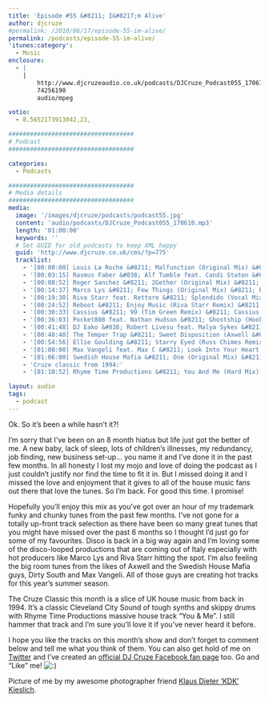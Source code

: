 ```yaml
---
title: 'Episode #55 &#8211; I&#8217;m Alive'
author: djcruze
#permalink: /2010/06/17/episode-55-im-alive/
permalink: /podcasts/episode-55-im-alive/
'itunes:category':
  - Music
enclosure:
  - |
    |
        http://www.djcruzeaudio.co.uk/podcasts/DJCruze_Podcast055_170610.mp3
        74256190
        audio/mpeg

votio:
  - 8.5652173913042,23,

###################################
# Podcast
###################################

categories:
  - Podcasts

###################################
# Media details
###################################
media:
  image: '/images/djcruze/podcasts/podcast55.jpg'
  content: 'audio/podcasts/DJCruze_Podcast055_170610.mp3'
  length: '01:00:00'
  keywords: ''
  # Set GUID for old podcasts to keep XML happy
  guid: 'http://www.djcruze.co.uk/cms/?p=775'
  tracklist:
    - '[00:00:00] Louis La Roche &#8211; Malfunction (Original Mix) &#8211; Ever After'
    - '[00:03:15] Rasmus Faber &#038; Alf Tumble feat. Candi Staton &#8211; Wilder Side (Original Mix) &#8211; Defected'
    - '[00:08:52] Roger Sanchez &#8211; 2Gether (Original Mix) &#8211; Stealth Records'
    - '[00:14:37] Marco Lys &#8211; Few Things (Original Mix) &#8211; Rising Music'
    - '[00:19:30] Riva Starr feat. Rettore &#8211; Splendido (Vocal Mix) &#8211; Snatch! Records'
    - '[00:24:52] Reboot &#8211; Enjoy Music (Riva Starr Remix) &#8211; Defected'
    - '[00:30:33] Cassius &#8211; 99 (Tim Green Remix) &#8211; Cassius Records'
    - '[00:36:03] Pocket808 feat. Nathan Hudson &#8211; Ghostship (Hook N Sling Remix) &#8211; Hussle Recordings'
    - '[00:41:48] DJ Eako &#038; Robert Livesu feat. Malya Sykes &#8211; Shine On (Eako &#038; Livesu Steel Mix) &#8211; CR2 Records'
    - '[00:48:40] The Temper Trap &#8211; Sweet Disposition (Axwell &#038; Dirty South Remix) &#8211; Infectious Records'
    - '[00:54:56] Ellie Goulding &#8211; Starry Eyed (Russ Chimes Remix) &#8211; Polydor / Cassius &#8211; The Sound Of Violence (Acapella)'
    - '[01:00:00] Max Vangeli feat. Max C &#8211; Look Into Your Heart (Original Mix) &#8211; U-Boot'
    - '[01:06:00] Swedish House Mafia &#8211; One (Original Mix) &#8211; SHM'
    - 'Cruze classic from 1994:'
    - '[01:10:52] Rhyme Time Productions &#8211; You And Me (Hard Mix) &#8211; Cleveland City Records'

layout: audio
tags:
  - podcast
---
```


Ok. So it&#8217;s been a while hasn&#8217;t it?!

I&#8217;m sorry that I&#8217;ve been on an 8 month hiatus but life just got the better of me. A new baby, lack of sleep, lots of children&#8217;s illnesses, my redundancy, job finding, new business set-up&#8230; you name it and I&#8217;ve done it in the past few months. In all honesty I lost my mojo and love of doing the podcast as I just couldn&#8217;t justify nor find the time to fit it in. But I missed doing it and I missed the love and enjoyment that it gives to all of the house music fans out there that love the tunes. So I&#8217;m back. For good this time. I promise!

Hopefully you&#8217;ll enjoy this mix as you&#8217;ve got over an hour of my trademark funky and chunky tunes from the past few months. I&#8217;ve not gone for a totally up-front track selection as there have been so many great tunes that you might have missed over the past 6 months so I thought I&#8217;d just go for some of my favourites. Disco is back in a big way again and I&#8217;m loving some of the disco-looped productions that are coming out of Italy especially with hot producers like Marco Lys and Riva Starr hitting the spot. I&#8217;m also feeling the big room tunes from the likes of Axwell and the Swedish House Mafia guys, Dirty South and Max Vangeli. All of those guys are creating hot tracks for this year&#8217;s summer season.

The Cruze Classic this month is a slice of UK house music from back in 1994. It&#8217;s a classic Cleveland City Sound of tough synths and skippy drums with Rhyme Time Productions massive house track &#8220;You &#038; Me&#8221;. I still hammer that track and I&#8217;m sure you&#8217;ll love it if you&#8217;ve never heard it before.

I hope you like the tracks on this month&#8217;s show and don&#8217;t forget to comment below and tell me what you think of them. You can also get hold of me on [Twitter][2] and I&#8217;ve created an [official DJ Cruze Facebook fan page][3] too. Go and &#8220;Like&#8221; me! <img src="http://www.djcruze.co.uk/cms/wp-includes/images/smilies/icon_smile.gif" alt=":)" class="wp-smiley" />

Picture of me by my awesome photographer friend [Klaus Dieter &#8216;KDK&#8217; Kieslich][6].

[1]: http://www.djcruze.co.uk/cms/wp-content/uploads/2010/06/podcast55.jpg
[2]: http://twitter.com/djcruze
[3]: http://www.facebook.com/housedjcruze
[4]: http://www.djcruze.co.uk/cms/wp-content/DownloadButton.gif
[5]: http://www.djcruzeaudio.co.uk/podcasts/DJCruze_Podcast055_170610.mp3
[6]: http://www.facebook.com/kdk74FOTO
